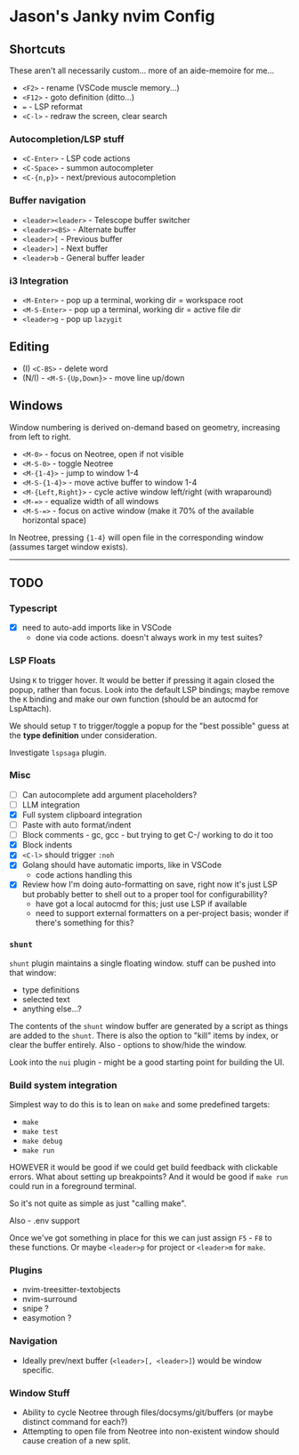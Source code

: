 # Jason's Janky nvim Config

## Shortcuts

These aren't all necessarily custom... more of an aide-memoire for me...

  - `<F2>` - rename (VSCode muscle memory...)
  - `<F12>` - goto definition (ditto...)
  - `=` - LSP reformat
  - `<C-l>` - redraw the screen, clear search

### Autocompletion/LSP stuff

  - `<C-Enter>` - LSP code actions
  - `<C-Space>` - summon autocompleter
  - `<C-{n,p}>` - next/previous autocompletion

### Buffer navigation

  - `<leader><leader>` - Telescope buffer switcher
  - `<leader><BS>` - Alternate buffer
  - `<leader>[` - Previous buffer
  - `<leader>]` - Next buffer
  - `<leader>b` - General buffer leader

### i3 Integration

  - `<M-Enter>` - pop up a terminal, working dir = workspace root
  - `<M-S-Enter>` - pop up a terminal, working dir = active file dir
  - `<leader>g` - pop up `lazygit`

## Editing

  - (I) `<C-BS>` - delete word
  - (N/I) - `<M-S-{Up,Down}>` - move line up/down

## Windows

Window numbering is derived on-demand based on geometry, increasing from left to right.

  - `<M-0>` - focus on Neotree, open if not visible
  - `<M-S-0>` - toggle Neotree
  - `<M-{1-4}>` - jump to window 1-4
  - `<M-S-{1-4}>` - move active buffer to window 1-4
  - `<M-{Left,Right}>` - cycle active window left/right (with wraparound)
  - `<M-=>` - equalize width of all windows
  - `<M-S-=>` - focus on active window (make it 70% of the available horizontal space)

In Neotree, pressing `{1-4}` will open file in the corresponding window (assumes target window exists).

---

## TODO

### Typescript

  - [x] need to auto-add imports like in VSCode
    - done via code actions. doesn't always work in my test suites?

### LSP Floats

Using `K` to trigger hover. It would be better if pressing it again closed the popup, rather than focus.
Look into the default LSP bindings; maybe remove the `K` binding and make our own function (should be an autocmd for LspAttach).

We should setup `T` to trigger/toggle a popup for the "best possible" guess at the __type definition__ under consideration.

Investigate `lspsaga` plugin.

### Misc

  - [ ] Can autocomplete add argument placeholders?
  - [ ] LLM integration
  - [x] Full system clipboard integration
  - [ ] Paste with auto format/indent
  - [ ] Block comments - gc, gcc - but trying to get C-/ working to do it too
  - [x] Block indents
  - [x] `<C-l>` should trigger `:noh`
  - [x] Golang should have automatic imports, like in VSCode
    - code actions handling this
  - [x] Review how I'm doing auto-formatting on save, right now it's just LSP but probably better to shell out to a proper tool for configurabillity?
    - have got a local autocmd for this; just use LSP if available
    - need to support external formatters on a per-project basis; wonder if there's something for this?

### `shunt`

`shunt` plugin maintains a single floating window.
stuff can be pushed into that window:

  - type definitions
  - selected text
  - anything else...?

The contents of the `shunt` window buffer are generated by a script as things are added to the `shunt`. There is also the option to "kill" items by index, or clear the buffer entirely. Also - options to show/hide the window.

Look into the `nui` plugin - might be a good starting point for building the UI.

### Build system integration

Simplest way to do this is to lean on `make` and some predefined targets:

  - `make`
  - `make test`
  - `make debug`
  - `make run`

HOWEVER it would be good if we could get build feedback with clickable errors.
What about setting up breakpoints?
And it would be good if `make run` could run in a foreground terminal.

So it's not quite as simple as just "calling make".

Also - .env support

Once we've got something in place for this we can just assign `F5` - `F8` to these functions. Or maybe `<leader>p` for project or `<leader>m` for `make`.

### Plugins

  - nvim-treesitter-textobjects
  - nvim-surround
  - snipe ?
  - easymotion ?

### Navigation

  - Ideally prev/next buffer (`<leader>[, <leader>]`) would be window specific.

### Window Stuff

  - Ability to cycle Neotree through files/docsyms/git/buffers
    (or maybe distinct command for each?)
  - Attempting to open file from Neotree into non-existent window should cause creation of a new split.


